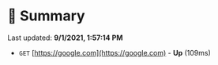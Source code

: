 # 📖 Summary
Last updated: **9/1/2021, 1:57:14 PM**

- `GET` [https://google.com](https://google.com) - **Up** (109ms)
